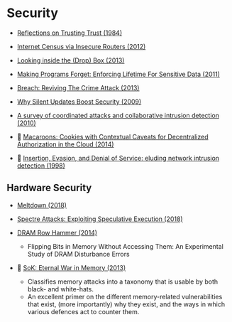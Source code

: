  Security 
===========
* [Reflections on Trusting Trust (1984)](http://www.ece.cmu.edu/~ganger/712.fall02/papers/p761-thompson.pdf)
* [Internet Census via Insecure Routers (2012)](https://www.researchgate.net/publication/279069631_The_Internet_Census_2012_Dataset_An_Ethical_Examination)
* [Looking inside the (Drop) Box (2013)](https://www.usenix.org/system/files/conference/woot13/woot13-kholia.pdf)
* [Making Programs Forget: Enforcing Lifetime For Sensitive Data (2011)](https://www.usenix.org/events/hotos11/tech/final_files/Kannan.pdf)
* [Breach: Reviving The Crime Attack (2013)](http://breachattack.com/resources/BREACH%20-%20SSL,%20gone%20in%2030%20seconds.pdf)
* [Why Silent Updates Boost Security (2009)](http://www.techzoom.net/Papers/Browser_Silent_Updates_%282009%29.pdf)
* [A survey of coordinated attacks and collaborative intrusion detection (2010)](https://www.tk.informatik.tu-darmstadt.de/fileadmin/user_upload/Group_TK/zhou2010survey.pdf)

* :scroll: [Macaroons: Cookies with Contextual Caveats for Decentralized Authorization in the Cloud (2014)](macaroons-cookies-with-contextual-caveats.pdf)
* :scroll: [Insertion, Evasion, and Denial of Service: eluding network intrusion detection (1998)](ids-evasion-ptacek-newsham.pdf)

## Hardware Security

* [Meltdown (2018)](https://meltdownattack.com/meltdown.pdf)
* [Spectre Attacks: Exploiting Speculative Execution (2018)](https://spectreattack.com/spectre.pdf)
* [DRAM Row Hammer (2014)](https://people.inf.ethz.ch/omutlu/pub/dram-row-hammer_isca14.pdf)
   - Flipping Bits in Memory Without Accessing Them: An Experimental Study of DRAM Disturbance Errors

* :scroll: [SoK: Eternal War in Memory (2013)](sok-eternal-war-in-memory.pdf)
   - Classifies memory attacks into a taxonomy that is usable by both black- and white-hats.
   - An excellent primer on the different memory-related vulnerabilities that exist, (more importantly) why they exist, and the ways in which various defences act to counter them.
